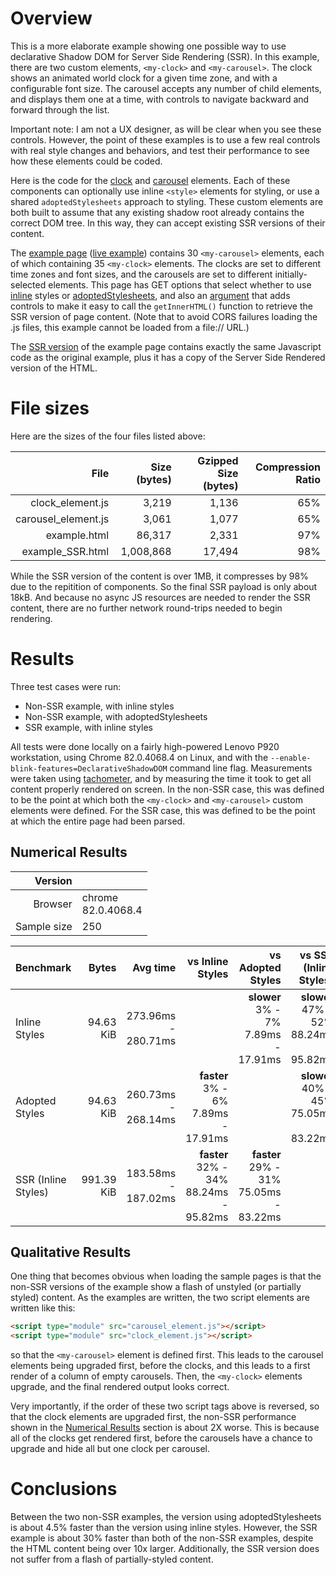 # Overview

This is a more elaborate example showing one possible way to use declarative
Shadow DOM for Server Side Rendering (SSR). In this example, there are two
custom elements, `<my-clock>` and `<my-carousel>`. The clock shows an animated world
clock for a given time zone, and with a configurable font size. The carousel
accepts any number of child elements, and displays them one at a time, with
controls to navigate backward and forward through the list.

Important note: I am not a UX designer, as will be clear when you see these
controls. However, the point of these examples is to use a few real controls
with real style changes and behaviors, and test their performance to see
how these elements could be coded.

Here is the code for the [clock](clock_element.js) and [carousel](carousel_element.js) elements. Each of these components can optionally use inline `<style>` elements for styling, or use a shared `adoptedStylesheets` approach to styling. These custom elements are both built to assume that any existing shadow root already contains the correct DOM tree. In this way, they can accept existing SSR versions of their content.

The [example page](example.html) ([live example](https://mfreed7.github.io/declarative-shadow-dom/perf_tests/clock_example/example.html)) contains 30 `<my-carousel>` elements, each of which containing 35 `<my-clock>` elements. The clocks are set to different time zones and font sizes, and the carousels are set to different initially-selected elements. This page has GET options that select whether to use [inline](https://mfreed7.github.io/declarative-shadow-dom/perf_tests/clock_example/example.html?styleType=inline) styles or [adoptedStylesheets](https://mfreed7.github.io/declarative-shadow-dom/perf_tests/clock_example/example.html?styleType=adopted), and also an [argument](https://mfreed7.github.io/declarative-shadow-dom/perf_tests/clock_example/example.html?styleType=inline&includeSSRControls=true) that adds controls to make it easy to call the `getInnerHTML()` function to retrieve the SSR version of page content. (Note that to avoid CORS failures loading the .js files, this example cannot be loaded from a file:// URL.)

The [SSR version](example_SSR.html) of the example page contains exactly the same Javascript code as the original example, plus it has a copy of the Server Side Rendered version of the HTML.


# File sizes

Here are the sizes of the four files listed above:

|     File | Size (bytes)   | Gzipped Size (bytes) | Compression Ratio |
|------------:|------------:|------------:|--------:|
| clock_element.js | 3,219  | 1,136 | 65% |
| carousel_element.js | 3,061  | 1,077 | 65% |
| example.html | 86,317  | 2,331 | 97% |
| example_SSR.html | 1,008,868  | 17,494 | 98% |

While the SSR version of the content is over 1MB, it compresses by 98% due to the repitition of components. So the final SSR payload is only about 18kB. And because no async JS resources are needed to render the SSR content, there are no further network round-trips needed to begin rendering.

# Results

Three test cases were run:

- Non-SSR example, with inline styles
- Non-SSR example, with adoptedStylesheets
- SSR example, with inline styles

All tests were done locally on a fairly high-powered Lenovo P920 workstation, using Chrome 82.0.4068.4 on Linux, and with the `--enable-blink-features=DeclarativeShadowDOM` command line flag. Measurements were taken using [tachometer](https://www.npmjs.com/package/tachometer), and by measuring the time it took to get all content properly rendered on screen. In the non-SSR case, this was defined to be the point at which both the `<my-clock>` and `<my-carousel>` custom elements were defined. For the SSR case, this was defined to be the point at which the entire page had been parsed.

## <a name="numerical_results"></a> Numerical Results

|     Version | <none>      |
|------------:|:------------|
|     Browser | chrome<br>82.0.4068.4 |
| Sample size | 250         |


| Benchmark           | Bytes      |            Avg time |    vs Inline Styles |   vs Adopted Styles | vs SSR (Inline Styles) |
|:-------------------|------------:|----------------------:|--------------------:|--------------------:|----------------------:|
| Inline Styles       | 94.63 KiB  | 273.96ms - 280.71ms |  |  **slower**<br>3% - 7%<br>7.89ms - 17.91ms | **slower**<br>47% - 52%<br>88.24ms - 95.82ms |
| Adopted Styles      | 94.63 KiB  | 260.73ms - 268.14ms |            **faster**<br>3% - 6%<br>7.89ms - 17.91ms |   | **slower**<br>40% - 45%<br>75.05ms - 83.22ms |
| SSR (Inline Styles) | 991.39 KiB | 183.58ms - 187.02ms |            **faster**<br>32% - 34%<br>88.24ms - 95.82ms | **faster**<br>29% - 31%<br>75.05ms - 83.22ms |   |



## Qualitative Results

One thing that becomes obvious when loading the sample pages is that the non-SSR versions of the example show a flash of unstyled (or partially styled) content. As the examples are written, the two script elements are written like this:

```html
<script type="module" src="carousel_element.js"></script>
<script type="module" src="clock_element.js"></script>
```

so that the `<my-carousel>` element is defined first. This leads to the carousel elements being upgraded first, before the clocks, and this leads to a first render of a column of empty carousels. Then, the `<my-clock>` elements upgrade, and the final rendered output looks correct.

Very importantly, if the order of these two script tags above is reversed, so that the clock elements are upgraded first, the non-SSR performance shown in the [Numerical Results](#numerical_results) section is about 2X worse. This is because all of the clocks get rendered first, before the carousels have a chance to upgrade and hide all but one clock per carousel.

# Conclusions

Between the two non-SSR examples, the version using adoptedStylesheets is about 4.5% faster than the version using inline styles. However, the SSR example is about 30% faster than both of the non-SSR examples, despite the HTML content being over 10x larger. Additionally, the SSR version does not suffer from a flash of partially-styled content.
